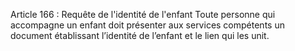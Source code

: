 Article 166 : Requête de l'identité de l'enfant Toute personne qui accompagne un enfant doit présenter aux services compétents un document établissant l’identité de l’enfant et le lien qui les unit.